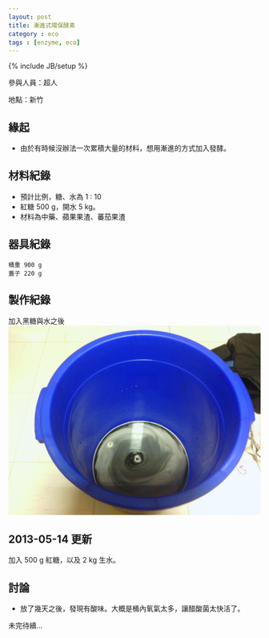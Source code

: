 ```yaml
---
layout: post
title: 漸進式環保酵素
category : eco
tags : [enzyme, eco]
---
```

{% include JB/setup %}

參與人員：超人

地點：新竹

## 緣起

* 由於有時候沒辦法一次累積大量的材料，想用漸進的方式加入發酵。

## 材料紀錄

* 預計比例，糖、水為 1 : 10
* 紅糖 500 g，開水  5 kg。
* 材料為中藥、蘋果果渣、蕃茄果渣

## 器具紀錄

    桶重 900 g
    蓋子 220 g

## 製作紀錄

加入黑糖與水之後
![Alt](/img/eco/2013-04-17/IMG_20130417_234436.jpg)

## 2013-05-14 更新

加入 500 g 紅糖，以及 2 kg 生水。


## 討論

* 放了幾天之後，發現有酸味。大概是桶內氧氣太多，讓醋酸菌太快活了。


未完待續...

